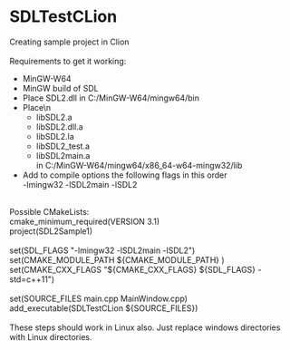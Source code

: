 # SDLTestCLion<br>
Creating sample project in Clion<br>
<br>
Requirements to get it working:<br>
- MinGW-W64
- MinGW build of SDL
- Place SDL2.dll in C:/MinGW-W64/mingw64/bin
- Place\n 
  -   libSDL2.a
  -   libSDL2.dll.a
  -   libSDL2.la
  -   libSDL2_test.a
  -   libSDL2main.a<br>
in C:/MinGW-W64/mingw64/x86_64-w64-mingw32/lib<br>
- Add to compile options the following flags in this order<br>
  -lmingw32 -lSDL2main -lSDL2
<br>
Possible CMakeLists:<br>
cmake_minimum_required(VERSION 3.1)<br>
project(SDL2Sample1)<br>
<br>
set(SDL_FLAGS "-lmingw32 -lSDL2main -lSDL2")<br>
set(CMAKE_MODULE_PATH ${CMAKE_MODULE_PATH} )<br>
set(CMAKE_CXX_FLAGS "${CMAKE_CXX_FLAGS} ${SDL_FLAGS} -std=c++11")<br>
<br>
set(SOURCE_FILES main.cpp MainWindow.cpp)<br>
add_executable(SDLTestCLion ${SOURCE_FILES})<br>
<br>
These steps should work in Linux also. Just replace windows directories with Linux directories.<br>
<br>
